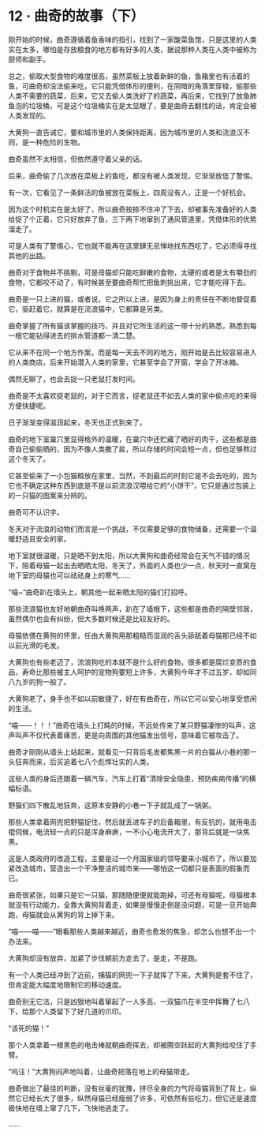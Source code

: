 # 12 · 曲奇的故事（下）

刚开始的时候，曲奇遵循着鱼香味的指引，找到了一家酸菜鱼馆，只是这里的人类实在太多，哪怕是存放粮食的地方都有好多的人类，据说那种人类在人类中被称为厨师和副手。

总之，偷取大型食物的难度很高，虽然菜板上放着新鲜的鱼，鱼箱里也有活着的鱼，可曲奇却没法偷来吃，它只能凭借体形的便利，在阴暗的角落里穿梭，偷那些人类不需要的蔬菜，后来，它又去偷人类洗好了的蔬菜，再后来，它找到了放鱼肺鱼泡的垃圾桶，可是这个垃圾桶实在是太显眼了，要是曲奇去翻找的话，肯定会被人类发现的。

大黄狗一直告诫它，要和城市里的人类保持距离，因为城市里的人类和流浪汉不同，是一种危险的生物。

曲奇虽然不太相信，但依然遵守着父亲的话。

后来，曲奇偷了几次放在菜板上的鱼吃，都没有被人类发现，它渐渐放低了警惕。

有一次，它看见了一条鲜活的鱼被放在菜板上，四周没有人，正是一个好机会。

因为这个时机实在是太好了，所以曲奇按捺不住冲了下去，却被事先准备好的人类给捉了个正着，它只好放弃了鱼，三下两下地窜到了通风管道里，凭借体形的优势溜走了。

可是人类有了警惕心，它也就不能再在这里肆无忌惮地找东西吃了，它必须得寻找其他的出路。

曲奇对于食物并不挑剔，可是母猫却只能吃鲜嫩的食物，太硬的或者是太有嚼劲的食物，它都咬不动了，有时候甚至要曲奇帮忙把鱼刺挑出来，它才能吃得下去。

曲奇是一只上进的猫，或者说，它之所以上进，是因为身上的责任在不断地督促着它，驱赶着它，就算是在流浪猫中，它都算是另类。

曲奇掌握了所有猫该掌握的技巧，并且对它所生活的这一带十分的熟悉，熟悉到每一根它能钻得进去的排水管道都一清二楚。

它从来不在同一个地方作案，而是每一天去不同的地方，刚开始是去比较容易进入的人类商店，后来开始潜入人类的家里，它甚至学会了开窗，学会了开冰箱。

偶然无聊了，也会去捉一只老鼠打发时间。

曲奇是不太喜欢捉老鼠的，对于它而言，捉老鼠还不如去人类的家中偷点吃的来得方便快捷呢。

日子渐渐变得滋润起来，冬天也正式到来了。

曲奇的地下室巢穴里显得格外的温暖，在巢穴中还贮藏了晒好的肉干，这些都是曲奇自己偷偷晒的，因为不像人类撒了盐，所以存储的时间会短一点，但也足够熬过这个冬天了。

它甚至偷来了一小包猫粮放在家里，当然，不到最后的时刻它是不会去吃的，因为它也不确定这种东西到底是不是以前流浪汉喂给它的“小饼干”，它只是通过包装上的一只猫的图案来分辨的。

曲奇可不认识字。

冬天对于流浪的动物们而言是一个挑战，不仅需要足够的食物储备，还需要一个温暖舒适且安全的家。

地下室就很温暖，只是晒不到太阳，所以大黄狗和曲奇经常会在天气不错的情况下，陪着母猫一起出去晒晒太阳，冬天了，外面的人类也少一点，秋天时一直窝在地下室的母猫也可以祛祛身上的寒气……

“喵~”曲奇趴在墙头上，朝其他一起来晒太阳的猫们打招呼。

那些流浪猫也友好地朝曲奇叫唤两声，趴在了墙根下，这些都是曲奇的隔壁邻居，虽然偶尔也会有纠纷，但大多数时候还是比较友好的。

母猫依偎在黄狗的怀里，任由大黄狗用那粗糙而湿润的舌头舔舐着母猫那已经不如以前光滑的毛发。

大黄狗也有些老迈了，流浪狗吃的本就不是什么好的食物，很多都是腐烂变质的食品，寿命比那些被主人呵护的宠物狗要短上许多，大黄狗今年才不过五岁，却如同八九岁的狗一般了。

大黄狗老了，身手也不如以前敏捷了，好在有曲奇在，所以它可以安心地享受悠闲的生活。

“喵——！！！”曲奇在墙头上打盹的时候，不远处传来了某只野猫凄惨的叫声，这声叫声不仅代表着痛苦，更是向周围的其他猫发出信号，意味着它被攻击了。

曲奇才刚刚从墙头上站起来，就看见一只背后毛发都焦黑一片的白猫从小巷的那一头狂奔而来，后买追着七八个彪悍壮实的人类。

这些人类的身后还跟着一辆汽车，汽车上打着“清除安全隐患，预防疾病传播”的横幅标语。

野猫们四下散乱地狂奔，这原本安静的小巷一下子就乱成了一锅粥。

那些人类拿着网兜把野猫捉住，然后就丢进车子的后备箱里，有反抗的，就用电击棍伺候，电流轻一点的只是浑身麻痹，一不小心电流开大了，那背后就是一块焦黑。

这是人类政府的改造工程，主要是过一个月国家级的领导要来小城市了，所以要加紧改造城市，营造出一个干净整洁的城市来——哪怕这一切都只是表面的假象而已。

曲奇很紧张，如果只是它一只猫，那随随便便就能跑掉，可还有母猫呢，母猫根本就没有行动能力，全靠大黄狗背着走，如果是慢慢走倒是没问题，可是一旦开始奔跑，母猫就会从黄狗的背上掉下来。

“喵——喵——”眼看那些人类越来越近，曲奇也愈发的焦急，却怎么也想不出一个办法来。

大黄狗却没有放弃，加紧了步伐朝前方走去了，是走，不是跑。

有一个人类已经冲到了近前，捕猫的网兜一下子就挥了下来，大黄狗是套不住了，但肯定能大幅度地限制它的移动速度。

曲奇别无它法，只是凶狠地叫着窜起了一人多高，一双猫爪在半空中挥舞了七八下，给那个人类留下了好几道的爪印。

“该死的猫！”

那个人类拿着一根黑色的电击棒就朝曲奇挥去，却被腾空跃起的大黄狗给咬住了手臂。

“呜汪！”大黄狗闷声地叫着，让曲奇把落在地上的母猫带走。

曲奇做出了最佳的判断，没有丝毫的犹豫，拼尽全身的力气将母猫背到了背上，纵然它已经长大了很多，纵然母猫已经瘦弱了许多，可依然有些吃力，但它还是速度极快地在墙上窜了几下，飞快地逃走了。

……
